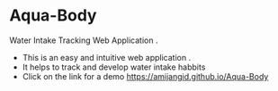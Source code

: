 # Aqua-Body
Water Intake Tracking Web Application .
- This is an easy and intuitive web application .
- It helps to track and develop water intake habbits
- Click on the link for a demo https://amijangid.github.io/Aqua-Body
